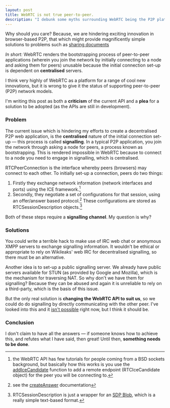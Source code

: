 ```yaml
---
layout: post
title: WebRTC is not true peer-to-peer.
description: "I debunk some myths surrounding WebRTC being the P2P platform of the future."
---
```

<p class='lead'>Why should you care? Because, we are hindering exciting innovation in browser-based P2P, that which might provide magnificently simple solutions to problems such as <a href="https://xkcd.com/949/" title="relevant xkcd">sharing documents</a></p>

*In short:* WebRTC renders the bootstrapping process of peer-to-peer applications (wherein you join the network by initially connecting to a node and asking them for peers) unusable because the initial connection set-up is dependent on **centralised** servers.

I think very highly of WebRTC as a platform for a range of cool new innovations, but it is wrong to give it the status of supporting peer-to-peer (P2P) network models.

I'm writing this post as both a **criticism** of the current API and a **plea** for a solution to be adopted (as the APIs are still in development).  

### Problem
The current issue which is hindering my efforts to create a decentralised P2P web application, is the **centralised** nature of the initial connection set-up — this process is called **signalling**. In a typical P2P application, you join the network through asking a node for peers, a process known as bootstrapping. This is rendered impossible in WebRTC because to connect to a node you need to engage in signalling, which is centralised. 

RTCPeerConnection is the interface whereby peers (browsers) may connect to each other. To initially set-up a connection, peers do two things:
1. Firstly they exchange network information (network interfaces and ports) using the ICE framework.[^addIceCandidate]
2. Secondly, they negotiate a set of configurations for that session, using an offer/answer based protocol.[^createOffer] These configurations are stored as RTCSessionDescription objects.[^sdpBlob]

Both of these steps require a **signalling channel**. My question is why?

### Solutions
You could write a terrible hack to make use of IRC web chat or anonymous XMPP servers to exchange signalling information. It wouldn't be ethical or appropriate to rely on Wikileaks' web IRC for decentralised signalling, so there must be an alternative.

Another idea is to set-up a public signalling server. We already have public servers available for STUN (as provided by Google and Mozilla), which is the mechanism for traversing NAT. So why don't we have them for signalling? Because they can be abused and again it is unreliable to rely on a third-party, which is the basis of this issue. 

But the only real solution is **changing the WebRTC API to suit us**, so we could do do signalling by directly communicating with the other peer. I've looked into this and it [isn't possible](http://stackoverflow.com/questions/16954585/is-it-possible-to-directly-connect-using-ice-and-then-do-direct-peer-to-peer-sig) right now, but I think it should be. 

### Conclusion
I don't claim to have all the answers — if someone knows how to achieve this, and refutes what I have said, then great! Until then, **something needs to be done**.

[^addIceCandidate]: the WebRTC API has few tutorials for people coming from a BSD sockets background, but basically how this works is you use the [addIceCandidate](http://www.w3.org/TR/webrtc/#widl-RTCPeerConnection-addIceCandidate-void-RTCIceCandidate-candidate) function to add a remote endpoint (RTCIceCandidate object) for the peer you will be connecting to.
[^createOffer]: see the [createAnswer](http://dev.w3.org/2011/webrtc/editor/webrtc.html#widl-RTCPeerConnection-createOffer-void-RTCSessionDescriptionCallback-successCallback-RTCPeerConnectionErrorCallback-failureCallback-MediaConstraints-constraints) documentation
[^sdpBlob]: RTCSessionDescription is just a wrapper for an [SDP Blob](https://en.wikipedia.org/wiki/Session_Description_Protocol), which is a really simple text-based format.
